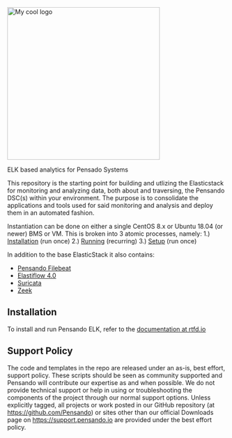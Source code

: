 <img src="https://pensando.io/wp-content/themes/pensando/assets/images/logo.svg" alt="My cool logo" width="350"/>


ELK based analytics for Pensado Systems

This repository is the starting point for building and utlizing the Elasticstack for monitoring and analyzing
data, both about and traversing, the Pensando DSC(s) within your environment.  The purpose is to consolidate the
applications and tools used for said monitoring and analysis and deploy them in an automated fashion.

Instantiation can be done on either a single CentOS 8.x or Ubuntu 18.04 (or newer) BMS or VM.
This is broken into 3 atomic processes, namely:
1.) [Installation](https://pensando-elk.readthedocs.io/en/latest/install.html)  (run once)
2.) [Running](https://pensando-elk.readthedocs.io/en/latest/run.html)  (recurring)
3.) [Setup](https://pensando-elk.readthedocs.io/en/latest/setup.html)  (run once)


In addition to the base ElasticStack it also contains:
- [Pensando Filebeat](https://github.com/pensando)
- [Elastiflow 4.0](https://github.com/robcowart/elastiflow/tree/4.x-dev)
- [Suricata](https://suricata-ids.org/)
- [Zeek](https://zeek.org/)

## Installation
To install and run Pensando ELK, refer to the [documentation at rtfd.io](http://pensando-elk.rtfd.io)
## Support Policy
The code and templates in the repo are released under an as-is, best effort, support policy. These scripts should be seen as community supported and Pensando will contribute our expertise as and when possible. We do not provide technical support or help in using or troubleshooting the components of the project through our normal support options. Unless explicitly tagged, all projects or work posted in our GitHub repository (at https://github.com/Pensando) or sites other than our official Downloads page on https://support.pensando.io are provided under the best effort policy.
